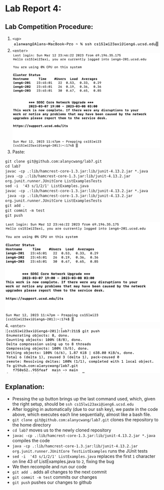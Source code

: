 # Lab Report 4:

## Lab Competition Procedure: 

1. ```<up>```
![](https://raw.githubusercontent.com/alanycwang/cse15l-lab-reports/main/Screen%20Shot%202023-03-12%20at%2011.46.55%20PM.png)
2. ```<enter>```
![](https://raw.githubusercontent.com/alanycwang/cse15l-lab-reports/main/Screen%20Shot%202023-03-12%20at%2011.47.11%20PM.png)
3. Paste:
```
git clone git@github.com:alanycwang/lab7.git
cd lab7
javac -cp .:lib/hamcrest-core-1.3.jar:lib/junit-4.13.2.jar *.java
java -cp .:lib/hamcrest-core-1.3.jar:lib/junit-4.13.2.jar org.junit.runner.JUnitCore ListExamplesTests
sed -i  '43 s/1/2/1' ListExamples.java
javac -cp .:lib/hamcrest-core-1.3.jar:lib/junit-4.13.2.jar *.java
 java -cp .:lib/hamcrest-core-1.3.jar:lib/junit-4.13.2.jar org.junit.runner.JUnitCore ListExamplesTests
git add .
git commit -m test
git push
```
![](https://raw.githubusercontent.com/alanycwang/cse15l-lab-reports/main/Screen%20Shot%202023-03-12%20at%2011.47.11%20PM.png)
4. ```<enter>```
![](https://raw.githubusercontent.com/alanycwang/cse15l-lab-reports/main/Screen%20Shot%202023-03-12%20at%2011.53.58%20PM.png)
## Explanation:

 - Pressing the up button brings up the last command used, which, given the right setup, should be ```ssh cs15lwi23axi@ieng6.ucsd.edu```
 - After logging in automatically (due to our ssh key), we paste in the code above, which executes each line sequentially, almost like a bash file.
 - ```git clone git@github.com:alanycwang/lab7.git``` clones the repository to the home directory
 - ```cd lab7``` moves us to the newly cloned repository
 - ```javac -cp .:lib/hamcrest-core-1.3.jar:lib/junit-4.13.2.jar *.java``` compiles the code
 - ```java -cp .:lib/hamcrest-core-1.3.jar:lib/junit-4.13.2.jar org.junit.runner.JUnitCore TestListExamples``` runs the JUnit tests
 - ```sed -i  '43 s/1/2/1' ListExamples.java``` replaces the first ```1``` character on line 43 of ListExamples.java to ```2```, fixing the bug
 - We then recompile and run our code
 - ```git add .``` adds all changes to the next commit
 - ```git commit -m test``` commits our changes
 - ```git push``` pushes our changes to github
